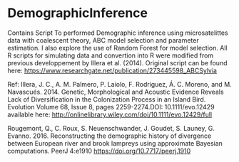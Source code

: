 # DemographicInference
Contains  Script To performed Demographic inference using microsatelittes data with coalescent theory, ABC model selection and parameter estimation. I also explore the use of Random Forest for model selection.
All R scripts for simulating data and convertion into R were modified from previous developpement by Illera et al. (2014).
Original script can be found here:
https://www.researchgate.net/publication/273445598_ABCSylvia

Ref: 
Illera, J. C., A. M. Palmero, P. Laiolo, F. Rodríguez, Á. C. Moreno, and M. Navascués. 2014. Genetic, Morphological and Acoustic Evidence Reveals Lack of Diversification in the Colonization Process in an Island Bird. Evolution Volume 68, Issue 8, pages 2259-2274.DOI: 10.1111/evo.12429
available here: http://onlinelibrary.wiley.com/doi/10.1111/evo.12429/full

Rougemont, Q., C. Roux, S. Neuenschwander, J. Goudet, S. Launey, G. Evanno. 2016. Reconstructing the demographic history of divergence between European river and brook lampreys using approximate Bayesian computations. PeerJ 4:e1910 https://doi.org/10.7717/peerj.1910
